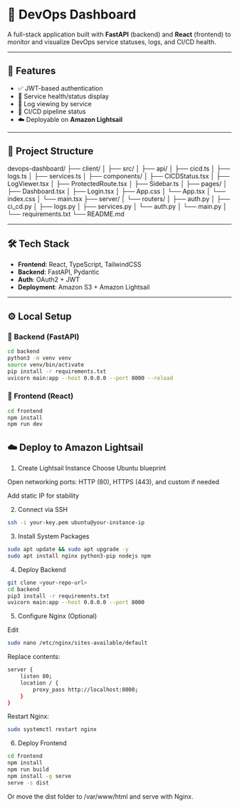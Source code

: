 # 🚀 DevOps Dashboard

A full-stack application built with **FastAPI** (backend) and **React** (frontend) to monitor and visualize DevOps service statuses, logs, and CI/CD health.

---

## 🧩 Features

- ✅ JWT-based authentication
- 📡 Service health/status display
- 📜 Log viewing by service
- 🔄 CI/CD pipeline status
- ☁️ Deployable on **Amazon Lightsail**

---

## 📁 Project Structure

devops-dashboard/
├── client/
│ ├── src/
│   ├── api/
│       ├── cicd.ts
│       ├── logs.ts
│       ├── services.ts
│   ├── components/
│       ├── CICDStatus.tsx
│       ├── LogViewer.tsx
│       ├── ProtectedRoute.tsx
│       ├── Sidebar.ts
│   ├── pages/
│       ├── Dashboard.tsx
│       ├── Login.tsx
│   ├── App.css
│   └── App.tsx
│   └── index.css
│   └── main.tsx
├── server/
│ └── routers/
│       ├── auth.py
│       ├── ci_cd.py
│       ├── logs.py
│       ├── services.py
│ └── auth.py
│ └── main.py
│ └── requirements.txt
└── README.md


---

## 🛠️ Tech Stack

- **Frontend**: React, TypeScript, TailwindCSS
- **Backend**: FastAPI, Pydantic
- **Auth**: OAuth2 + JWT
- **Deployment**: Amazon S3 + Amazon Lightsail

---

## ⚙️ Local Setup

### 🔧 Backend (FastAPI)

```bash
cd backend
python3 -m venv venv
source venv/bin/activate
pip install -r requirements.txt
uvicorn main:app --host 0.0.0.0 --port 8000 --reload
```

### 🔧 Frontend (React)

```bash
cd frontend
npm install
npm run dev
```

## ☁️ Deploy to Amazon Lightsail

1. Create Lightsail Instance
Choose Ubuntu blueprint

Open networking ports: HTTP (80), HTTPS (443), and custom if needed

Add static IP for stability

2. Connect via SSH
```bash
ssh -i your-key.pem ubuntu@your-instance-ip
```

3. Install System Packages
```bash
sudo apt update && sudo apt upgrade -y
sudo apt install nginx python3-pip nodejs npm
```

4. Deploy Backend

```bash
git clone <your-repo-url>
cd backend
pip3 install -r requirements.txt
uvicorn main:app --host 0.0.0.0 --port 8000
```

5. Configure Nginx (Optional)

Edit 
```bash
sudo nano /etc/nginx/sites-available/default
```

Replace contents:
```bash
server {
    listen 80;
    location / {
        proxy_pass http://localhost:8000;
    }
}
```

Restart Nginx:

```bash
sudo systemctl restart nginx
```

6. Deploy Frontend

```bash
cd frontend
npm install
npm run build
npm install -g serve
serve -s dist
```

Or move the dist folder to /var/www/html and serve with Nginx.



